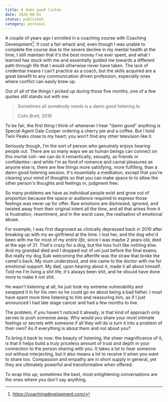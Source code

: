```yaml
---
title: A damn good listen
date: 2020-08-01
status: published
category: personal
---
```


A couple of years ago I enrolled in a coaching course with Coaching Development[^1]. It cost a fair whack and, even though I was unable to complete the course due to the severe decline in my mental health at the time, I still maintain that it's the best money I've ever spent, and what I learned has stuck with me and essentially guided me towards a different path through life that I would otherwise never have taken. The lack of credential means I can't practice as a coach, but the skills acquired are a great benefit to any communication driven profession, especially ones where conflict can easily brew up.

Out of all of the things I picked up during those five months, one of a few quotes still stands out with me:

> Sometimes all somebody needs is a damn good listening to
>
> *Colin Brett, 2018*


To be fair, the first thing I think of whenever I hear "damn good" anything is Special Agent Dale Cooper ordering a cherry pie and a coffee. But I hold Twin Peaks close to my heart; you won't find any other television like it.

Seriously though, I'm the sort of person who genuinely enjoys hearing people out. There are so many ways we as human beings can connect on this mortal coil--we can do it romantically, sexually, as friends or confidantes--and while I'm as fond of romance and carnal pleasures as anyone else is, there are few things more satisfying, more fulfilling, than a damn good listening session. It's essentially a meditation, except that you're clearing your mind of thoughts so that you can make space to to allow the other person's thoughts and feelings in, judgment free.

So many problems we have as individual people exist and grow out of proportion because the space or audience required to express those feelings was never up for offer. Raw emotions are dismissed, ignored, and twisted away from their original intent all the time, and all that arises from it is frustration, resentment, and in the worst case, the realisation of emotional abuse.

For example, I was first diagnosed as clinically depressed back in 2010 after breaking up with my ex-girlfriend at the time. I lost her, and the dog who'd been with me for most of my _entire life_, since I was maybe 2 years old, died at the age of 21. That's crazy for a dog, but the loss hurt like nothing else. And my grandad died and I dropped out of uni just before the final exams. But really my dog Suki welcoming the afterlife was the straw that broke the camel's back. My mum understood, and she came to the doctor with me for emotional support. My dad, upon hearing about it, made it all about himself. Told me I'm living a shit life, it's always been shit, and he should have done more to make it not shit.

He wasn't listening at all, he just took my extreme vulnerability and swapped it in for his own so he could go on about being a bad father. I must have spent more time listening to him and reassuring him, as if I just announced I had late stage cancer and had a few months to live.

The problem, if you haven't noticed it already, is that kind of approach only serves to push someone away. Why would you share your most intimate feelings or secrets with someone if all they will do is turn it into a problem of their own? As if everything is about them and not about you?

To bring it back to now: the beauty of listening, the sheer magnificence of it, is that it helps build a truly priceless amount of trust and depth in your connection to the person sharing with you. It takes a lot to hear someone out without interjecting, but it also means a lot to receive it when you want to share too. Compassion and empathy are in short supply in general, yet they are ultimately powerful and transformative when offered.

To wrap this up; sometimes the best, most enlightening conversations are the ones where you don't say anything.

[^1]: https://coachingdevelopment.com/